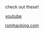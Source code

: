 
check out these!

[youtube](https://romhacking.com/user/MART1)

[romhacking.com](https://www.youtube.com/@MART1channel)
